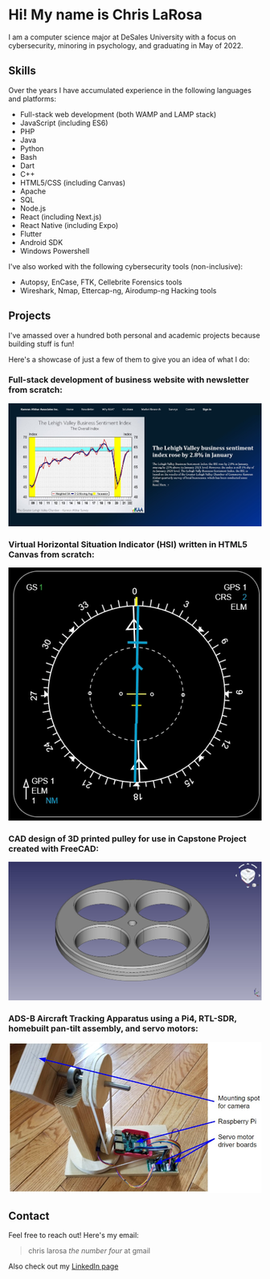 # Hi! My name is Chris LaRosa

I am a computer science major at DeSales University with a focus on cybersecurity, minoring in psychology, and graduating in May of 2022.

## Skills

Over the years I have accumulated experience in the following languages and platforms:

- Full-stack web development (both WAMP and LAMP stack)
- JavaScript (including ES6)
- PHP
- Java
- Python
- Bash
- Dart
- C++
- HTML5/CSS (including Canvas)
- Apache
- SQL
- Node.js
- React (including Next.js)
- React Native (including Expo)
- Flutter
- Android SDK
- Windows Powershell

I've also worked with the following cybersecurity tools (non-inclusive):

- Autopsy, EnCase, FTK, Cellebrite Forensics tools
- Wireshark, Nmap, Ettercap-ng, Airodump-ng Hacking tools

## Projects

I've amassed over a hundred both personal and academic projects because building stuff is fun!

Here's a showcase of just a few of them to give you an idea of what I do:

### Full-stack development of business website with newsletter from scratch:

![kaa-website](./media/kaa-website.jpg)

### Virtual Horizontal Situation Indicator (HSI) written in HTML5 Canvas from scratch:

![hsi](./media/hsi.gif)

### CAD design of 3D printed pulley for use in Capstone Project created with FreeCAD:

![cad](./media/cad.jpg)

### ADS-B Aircraft Tracking Apparatus using a Pi4, RTL-SDR, homebuilt pan-tilt assembly, and servo motors:

![aircraft-tracker](./media/aircraft-tracker.jpg)

## Contact

Feel free to reach out! Here's my email:

> chris larosa *the number four* at gmail

Also check out my [LinkedIn page](https://linkedin.com/in/chris-larosa-8a943b231)
